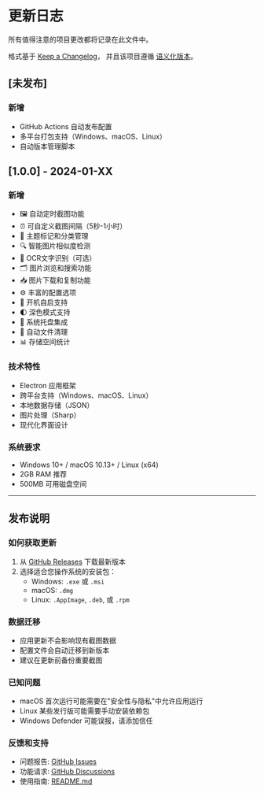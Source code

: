 # 更新日志

所有值得注意的项目更改都将记录在此文件中。

格式基于 [Keep a Changelog](https://keepachangelog.com/zh-CN/1.0.0/)，
并且该项目遵循 [语义化版本](https://semver.org/lang/zh-CN/)。

## [未发布]

### 新增
- GitHub Actions 自动发布配置
- 多平台打包支持（Windows、macOS、Linux）
- 自动版本管理脚本

## [1.0.0] - 2024-01-XX

### 新增
- 🖼️ 自动定时截图功能
- ⏰ 可自定义截图间隔（5秒-1小时）
- 🎯 主题标记和分类管理
- 🔍 智能图片相似度检测
- 📝 OCR文字识别（可选）
- 🗂️ 图片浏览和搜索功能
- 📥 图片下载和复制功能
- ⚙️ 丰富的配置选项
- 🔄 开机自启支持
- 🌓 深色模式支持
- 📱 系统托盘集成
- 💾 自动文件清理
- 📊 存储空间统计

### 技术特性
- Electron 应用框架
- 跨平台支持（Windows、macOS、Linux）
- 本地数据存储（JSON）
- 图片处理（Sharp）
- 现代化界面设计

### 系统要求
- Windows 10+ / macOS 10.13+ / Linux (x64)
- 2GB RAM 推荐
- 500MB 可用磁盘空间

---

## 发布说明

### 如何获取更新
1. 从 [GitHub Releases](https://github.com/username/auto-screenshot-tool/releases) 下载最新版本
2. 选择适合您操作系统的安装包：
   - Windows: `.exe` 或 `.msi`
   - macOS: `.dmg`
   - Linux: `.AppImage`, `.deb`, 或 `.rpm`

### 数据迁移
- 应用更新不会影响现有截图数据
- 配置文件会自动迁移到新版本
- 建议在更新前备份重要截图

### 已知问题
- macOS 首次运行可能需要在"安全性与隐私"中允许应用运行
- Linux 某些发行版可能需要手动安装依赖包
- Windows Defender 可能误报，请添加信任

### 反馈和支持
- 问题报告: [GitHub Issues](https://github.com/username/auto-screenshot-tool/issues)
- 功能请求: [GitHub Discussions](https://github.com/username/auto-screenshot-tool/discussions)
- 使用指南: [README.md](README.md)